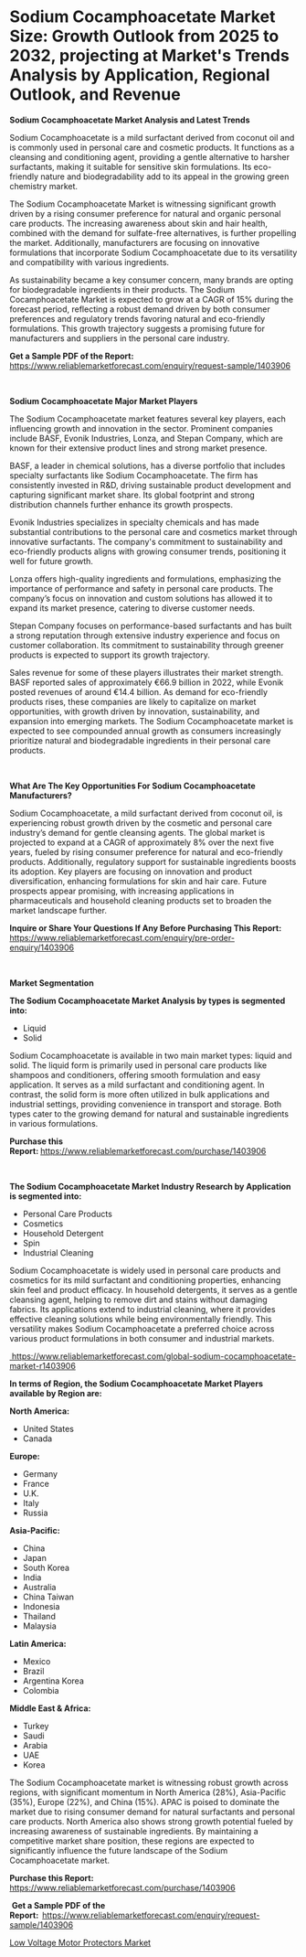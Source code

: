 <p><h1>Sodium Cocamphoacetate Market Size: Growth Outlook from 2025 to 2032, projecting at Market's Trends Analysis by Application, Regional Outlook, and Revenue</h1></p><p><strong>Sodium Cocamphoacetate Market Analysis and Latest Trends</strong></p>
<p><p>Sodium Cocamphoacetate is a mild surfactant derived from coconut oil and is commonly used in personal care and cosmetic products. It functions as a cleansing and conditioning agent, providing a gentle alternative to harsher surfactants, making it suitable for sensitive skin formulations. Its eco-friendly nature and biodegradability add to its appeal in the growing green chemistry market.</p><p>The Sodium Cocamphoacetate Market is witnessing significant growth driven by a rising consumer preference for natural and organic personal care products. The increasing awareness about skin and hair health, combined with the demand for sulfate-free alternatives, is further propelling the market. Additionally, manufacturers are focusing on innovative formulations that incorporate Sodium Cocamphoacetate due to its versatility and compatibility with various ingredients.</p><p>As sustainability became a key consumer concern, many brands are opting for biodegradable ingredients in their products. The Sodium Cocamphoacetate Market is expected to grow at a CAGR of 15% during the forecast period, reflecting a robust demand driven by both consumer preferences and regulatory trends favoring natural and eco-friendly formulations. This growth trajectory suggests a promising future for manufacturers and suppliers in the personal care industry.</p></p>
<p><strong>Get a Sample PDF of the Report:&nbsp;</strong> <a href="https://www.reliablemarketforecast.com/enquiry/request-sample/1403906?utm_campaign=2724&utm_medium=2&utm_source=Github&utm_content=ia&utm_term=28032025&utm_id=sodium-cocamphoacetate">https://www.reliablemarketforecast.com/enquiry/request-sample/1403906</a></p>
<p>&nbsp;</p>
<p><strong>Sodium Cocamphoacetate Major Market Players</strong></p>
<p><p>The Sodium Cocamphoacetate market features several key players, each influencing growth and innovation in the sector. Prominent companies include BASF, Evonik Industries, Lonza, and Stepan Company, which are known for their extensive product lines and strong market presence.</p><p>BASF, a leader in chemical solutions, has a diverse portfolio that includes specialty surfactants like Sodium Cocamphoacetate. The firm has consistently invested in R&D, driving sustainable product development and capturing significant market share. Its global footprint and strong distribution channels further enhance its growth prospects.</p><p>Evonik Industries specializes in specialty chemicals and has made substantial contributions to the personal care and cosmetics market through innovative surfactants. The company's commitment to sustainability and eco-friendly products aligns with growing consumer trends, positioning it well for future growth. </p><p>Lonza offers high-quality ingredients and formulations, emphasizing the importance of performance and safety in personal care products. The company’s focus on innovation and custom solutions has allowed it to expand its market presence, catering to diverse customer needs.</p><p>Stepan Company focuses on performance-based surfactants and has built a strong reputation through extensive industry experience and focus on customer collaboration. Its commitment to sustainability through greener products is expected to support its growth trajectory.</p><p>Sales revenue for some of these players illustrates their market strength. BASF reported sales of approximately €66.9 billion in 2022, while Evonik posted revenues of around €14.4 billion. As demand for eco-friendly products rises, these companies are likely to capitalize on market opportunities, with growth driven by innovation, sustainability, and expansion into emerging markets. The Sodium Cocamphoacetate market is expected to see compounded annual growth as consumers increasingly prioritize natural and biodegradable ingredients in their personal care products.</p></p>
<p>&nbsp;</p>
<p><strong>What Are The Key Opportunities For Sodium Cocamphoacetate Manufacturers?</strong></p>
<p><p>Sodium Cocamphoacetate, a mild surfactant derived from coconut oil, is experiencing robust growth driven by the cosmetic and personal care industry’s demand for gentle cleansing agents. The global market is projected to expand at a CAGR of approximately 8% over the next five years, fueled by rising consumer preference for natural and eco-friendly products. Additionally, regulatory support for sustainable ingredients boosts its adoption. Key players are focusing on innovation and product diversification, enhancing formulations for skin and hair care. Future prospects appear promising, with increasing applications in pharmaceuticals and household cleaning products set to broaden the market landscape further.</p></p>
<p><strong>Inquire or Share Your Questions If Any Before Purchasing This Report:</strong> <a href="https://www.reliablemarketforecast.com/enquiry/pre-order-enquiry/1403906?utm_campaign=2724&utm_medium=2&utm_source=Github&utm_content=ia&utm_term=28032025&utm_id=sodium-cocamphoacetate">https://www.reliablemarketforecast.com/enquiry/pre-order-enquiry/1403906</a></p>
<p>&nbsp;</p>
<p><strong>Market Segmentation</strong></p>
<p><strong>The Sodium Cocamphoacetate Market Analysis by types is segmented into:</strong></p>
<p><ul><li>Liquid</li><li>Solid</li></ul></p>
<p><p>Sodium Cocamphoacetate is available in two main market types: liquid and solid. The liquid form is primarily used in personal care products like shampoos and conditioners, offering smooth formulation and easy application. It serves as a mild surfactant and conditioning agent. In contrast, the solid form is more often utilized in bulk applications and industrial settings, providing convenience in transport and storage. Both types cater to the growing demand for natural and sustainable ingredients in various formulations.</p></p>
<p><strong>Purchase this Report:&nbsp;</strong><a href="https://www.reliablemarketforecast.com/purchase/1403906?utm_campaign=2724&utm_medium=2&utm_source=Github&utm_content=ia&utm_term=28032025&utm_id=sodium-cocamphoacetate">https://www.reliablemarketforecast.com/purchase/1403906</a></p>
<p>&nbsp;</p>
<p><strong>The Sodium Cocamphoacetate Market Industry Research by Application is segmented into:</strong></p>
<p><ul><li>Personal Care Products</li><li>Cosmetics</li><li>Household Detergent</li><li>Spin</li><li>Industrial Cleaning</li></ul></p>
<p><p>Sodium Cocamphoacetate is widely used in personal care products and cosmetics for its mild surfactant and conditioning properties, enhancing skin feel and product efficacy. In household detergents, it serves as a gentle cleansing agent, helping to remove dirt and stains without damaging fabrics. Its applications extend to industrial cleaning, where it provides effective cleaning solutions while being environmentally friendly. This versatility makes Sodium Cocamphoacetate a preferred choice across various product formulations in both consumer and industrial markets.</p></p>
<p><a href="https://www.reliablemarketforecast.com/global-sodium-cocamphoacetate-market-r1403906?utm_campaign=2724&utm_medium=2&utm_source=Github&utm_content=ia&utm_term=28032025&utm_id=sodium-cocamphoacetate">&nbsp;https://www.reliablemarketforecast.com/global-sodium-cocamphoacetate-market-r1403906</a></p>
<p><strong>In terms of Region, the Sodium Cocamphoacetate Market Players available by Region are:</strong></p>
<p>
    <p> <strong> North America: </strong>
        <ul>
            <li>United States</li>
            <li>Canada</li>
        </ul>
        </p> 
    <p> <strong> Europe: </strong>
        <ul>
            <li>Germany</li>
            <li>France</li>
            <li>U.K.</li>
            <li>Italy</li>
            <li>Russia</li>
        </ul>
        </p> 
    <p> <strong> Asia-Pacific: </strong>
        <ul>
            <li>China</li>
            <li>Japan</li>
            <li>South Korea</li>
            <li>India</li>
            <li>Australia</li>
            <li>China Taiwan</li>
            <li>Indonesia</li>
            <li>Thailand</li>
            <li>Malaysia</li>
        </ul>
        </p> 
    <p> <strong> Latin America: </strong>
        <ul>
            <li>Mexico</li>
            <li>Brazil</li>
            <li>Argentina Korea</li>
            <li>Colombia</li>
        </ul>
        </p> 
    <p> <strong> Middle East & Africa: </strong>
        <ul>
            <li>Turkey</li>
            <li>Saudi</li>
            <li>Arabia</li>
            <li>UAE</li>
            <li>Korea</li>
        </ul>
    </p>
    </p>
<p><p>The Sodium Cocamphoacetate market is witnessing robust growth across regions, with significant momentum in North America (28%), Asia-Pacific (35%), Europe (22%), and China (15%). APAC is poised to dominate the market due to rising consumer demand for natural surfactants and personal care products. North America also shows strong growth potential fueled by increasing awareness of sustainable ingredients. By maintaining a competitive market share position, these regions are expected to significantly influence the future landscape of the Sodium Cocamphoacetate market.</p></p>
<p><strong>Purchase this Report: </strong><a href="https://www.reliablemarketforecast.com/purchase/1403906?utm_campaign=2724&utm_medium=2&utm_source=Github&utm_content=ia&utm_term=28032025&utm_id=sodium-cocamphoacetate">https://www.reliablemarketforecast.com/purchase/1403906</a></p>
<p>&nbsp;<strong>Get a Sample PDF of the Report:&nbsp;&nbsp;</strong><a href="https://www.reliablemarketforecast.com/enquiry/request-sample/1403906?utm_campaign=2724&utm_medium=2&utm_source=Github&utm_content=ia&utm_term=28032025&utm_id=sodium-cocamphoacetate">https://www.reliablemarketforecast.com/enquiry/request-sample/1403906</a></p>
<p><strong></strong></p>
<p><p><a href="https://github.com/tselahiara/Market-Research-Report-List-1/blob/main/low-voltage-motor-protectors-market.md?utm_campaign=2724&utm_medium=2&utm_source=Github&utm_content=ia&utm_term=28032025&utm_id=sodium-cocamphoacetate">Low Voltage Motor Protectors Market</a></p></p>